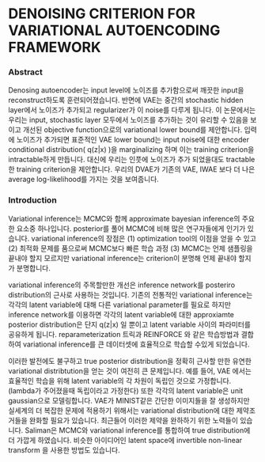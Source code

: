 # DENOISING CRITERION FOR VARIATIONAL AUTOENCODING FRAMEWORK

### Abstract

Denosing autoencoder는 input level에 노이즈를 추가함으로써 깨끗한 input을 reconstruct하도록 훈련되어졌습니다. 반면에 VAE는 중간의 stochastic hidden layer에서 노이즈가 추가되고 regularizer가 이 noise를 다루게 됩니다. 이 논문에서는 우리는 input, stochastic layer 모두에서 노이즈를 추가하는 것이 유리할 수 있음을 보이고 개선된 objective function으로의 variational lower bound를 제안합니다. 입력에 노이즈가 추가되면 표준적인 VAE lower bound는 input noise에 대한 encoder conditional distribution( q(z|x) )을 marginalizing 하며 이는 training criterion을 intractable하게 만듭니다. 대신에 우리는 인풋에 노이즈가 추가 되었을대도 tractable한 training criterion을 제안합니다. 우리의 DVAE가 기존의 VAE, IWAE 보다 더 나은 average log-likelihood를 가지는 것을 보여줍니다.

### Introduction

Variational inference는 MCMC와 함께 approximate bayesian inference의 주요한 요소중 하나입니다. posterior를 풀어 MCMC에 비해 많은 연구자들에게 인기가 있습니다. variational inference의 장점은 (1) optimization tool의 이점을 얻을 수 있고 (2) 최적화 문제를 품으로써 MCMC보다 빠른 학습 과정 (3) MCMC는 언제 샘플링을 끝내야 할지 모르지만 variational inference는 criterion이 분명해 언제 끝내야 할지가 분명합니다.

variational inference의 주목할만한 개선은 inference network를 posteriro distribution의 근사로 사용하는 것입니다. 기존의 전통적인 variational inference는 각각의 latent variable에 대해 다른 variational parameter를 필요로 하지만 inference network를 이용하면 각각의 latent variable에 대한 approxiamte posterior distribution은 단지 q(z|x) 일 뿐이고 latent variable 사이의 파라미터를 공유하게 됩니다. reparameterization 트릭과 REINFORCE 와 같은 학습방법과 결합하여 variational inference를 큰 데이터셋에 효율적으로 학습할 수있게 되었습니다.

이러한 발전에도 불구하고 true posterior distribution을 정확히 근사할 만한 유연한 variational distribtution을 얻는 것이 여전히 큰 문제입니다. 예를 들어, VAE 에서는 효율적인 학습을 위해 latent variable의 각 차원이 독립인 것으로 가정합니다. (lambda가 주어졌을때 독립이라고 가정한다) 또한 각각의 latent variable은 unit gaussian으로 모델링합니다. VAE가 MINIST같은 간단한 이미지들을 잘 생성하지만 실세계의 더 복잡한 문제에 적용하기 위해서는 variational distribution에 대한 제약조거들을 완화할 필요가 있습니다. 최근들어 이러한 제약을 완하하기 위한 노력들이 있습니다. Saliman은 MCMC와 variational inference를 통합하여 true distribution에 더 가깝게 하였습니다. 비슷한 아이디어인 latent space에  invertible non-linear transform 을 사용한 방법도 있습니다.

